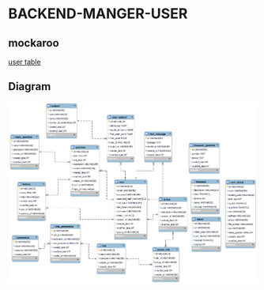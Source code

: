 # BACKEND-MANGER-USER

## mockaroo
[user table](https://www.mockaroo.com/schemas/371785)

## Diagram
![Mô tả dữ liệu](/diagram.png)